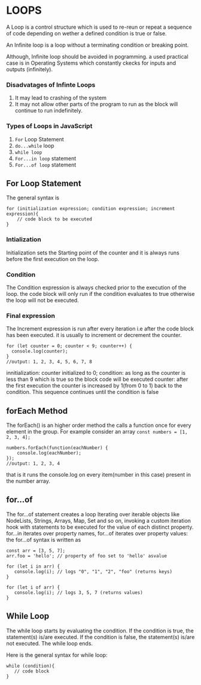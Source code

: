 # LOOPS
A Loop is a control structure which is used to re-reun or repeat a sequence of code depending on wether a defined condition is true or false.

An Infinite loop is a loop without a terminating condition or breaking point.

Although, Infinite loop should be avoided in pogramming. a used practical case is in Operating Systems which constantly ckecks for inputs and outputs (infinitely).

### Disadvatages of Infinte Loops
1. It may lead to crashing of the system
2. It may not allow other parts of the program to run as the block will continue to run indefinitely.

### Types of Loops in JavaScript 
1. `For` Loop Statement
2. `do...while` loop
3. `while loop`
4. `For...in loop` statement
5. `For...of loop` statement

## For Loop Statement
The general syntax is
```
for (initialization expression; condition expression; increment expression){
    // code block to be executed
}
```
### Intialization
Initialization sets the Starting point of the counter and it is always runs before the first execution on the loop.
### Condition 
The Condition expression is always checked prior to the execution of the loop. the code block will only run if the condition evaluates to true otherwise the loop will not be executed.
### Final expression
The Increment expression is run after every iteration i.e after the code block has been executed. it is usually to increment or decrement the counter.
 ```
 for (let counter = 0; counter < 9; counter++) {
   console.log(counter);
}
//output: 1, 2, 3, 4, 5, 6, 7, 8
```
innitialization: counter initialized to 0;
condition: as long as the counter is less than 9 which is true so the block code will be executed
counter: after the first execution the counter is increased by 1(from 0 to 1)
back to the condition.
This sequence continues until the condition is false

## forEach Method
The forEach() is an higher order method the calls a function once for every element in the group.
For example consider an array `const numbers = [1, 2, 3, 4];`
```
numbers.forEach(function(eachNumber) {
    console.log(eachNumber);
}); 
//output: 1, 2, 3, 4
```
that is it runs the console.log on every item(number in this case) present in the number array.



## for...of
The for...of statement creates a loop Iterating over iterable objects like NodeLists, Strings, Arrays, Map, Set and so on, invoking a custom iteration hook with statements to be executed for the value of each distinct property.
for...in iterates over property names, for...of iterates over property values:
the for...of syntax is written as
```
const arr = [3, 5, 7];
arr.foo = 'hello'; // property of foo set to 'hello' asvalue

for (let i in arr) {
   console.log(i); // logs "0", "1", "2", "foo" (returns keys)
}

for (let i of arr) {
   console.log(i); // logs 3, 5, 7 (returns values)
}
```




## While Loop
The while loop starts by evaluating the condition. If the condition is true, the statement(s) is/are executed. If the condition is false, the statement(s) is/are not executed. The while loop ends.

Here is the general syntax for while loop:
```
while (condition){
   // code block 
}
```